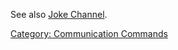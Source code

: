 See also [Joke Channel](Joke_Channel "wikilink").

[Category: Communication
Commands](Category:_Communication_Commands "wikilink")
